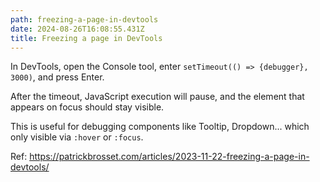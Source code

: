 ```yaml
---
path: freezing-a-page-in-devtools
date: 2024-08-26T16:08:55.431Z
title: Freezing a page in DevTools
---
```

In DevTools, open the Console tool, enter `setTimeout(() => {debugger}, 3000)`, and press Enter.     

After the timeout, JavaScript execution will pause, and the element that appears on focus should stay visible.

This is useful for debugging components like Tooltip, Dropdown... which only visible via `:hover` or `:focus`.

Ref: https://patrickbrosset.com/articles/2023-11-22-freezing-a-page-in-devtools/